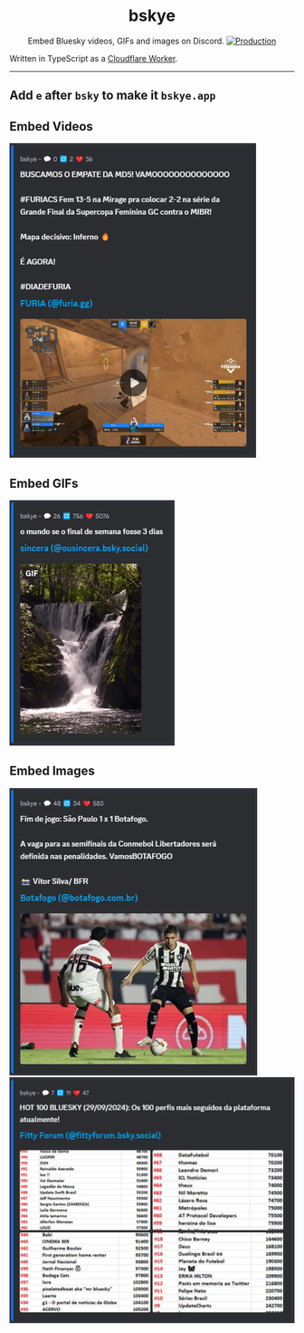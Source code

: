 <div align="center">

# bskye

Embed Bluesky videos, GIFs and images on Discord.
[![Production](https://github.com/FerroEduardo/bskye/actions/workflows/deploy-production.yaml/badge.svg)](https://github.com/FerroEduardo/bskye/actions/workflows/deploy-production.yaml)
</div>


Written in TypeScript as a [Cloudflare Worker](https://workers.cloudflare.com/).

----

## Add `e` after `bsky` to make it `bskye.app`

## Embed Videos

![](/.docs/embed-example/video.png)

## Embed GIFs

![](/.docs/embed-example/gif.png)

## Embed Images

![](/.docs/embed-example/single-image.png)
![](/.docs/embed-example/multiple-images.png)